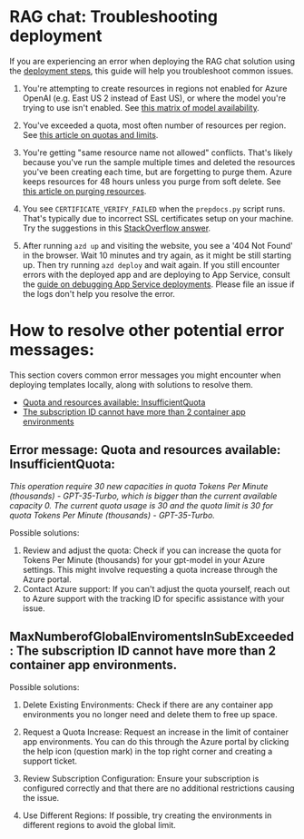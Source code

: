 # RAG chat: Troubleshooting deployment

If you are experiencing an error when deploying the RAG chat solution using the [deployment steps](../README.md#deploying), this guide will help you troubleshoot common issues.

1. You're attempting to create resources in regions not enabled for Azure OpenAI (e.g. East US 2 instead of East US), or where the model you're trying to use isn't enabled. See [this matrix of model availability](https://aka.ms/oai/models).

1. You've exceeded a quota, most often number of resources per region. See [this article on quotas and limits](https://aka.ms/oai/quotas).

1. You're getting "same resource name not allowed" conflicts. That's likely because you've run the sample multiple times and deleted the resources you've been creating each time, but are forgetting to purge them. Azure keeps resources for 48 hours unless you purge from soft delete. See [this article on purging resources](https://learn.microsoft.com/azure/cognitive-services/manage-resources?tabs=azure-portal#purge-a-deleted-resource).

1. You see `CERTIFICATE_VERIFY_FAILED` when the `prepdocs.py` script runs. That's typically due to incorrect SSL certificates setup on your machine. Try the suggestions in this [StackOverflow answer](https://stackoverflow.com/questions/35569042/ssl-certificate-verify-failed-with-python3/43855394#43855394).

1. After running `azd up` and visiting the website, you see a '404 Not Found' in the browser. Wait 10 minutes and try again, as it might be still starting up. Then try running `azd deploy` and wait again. If you still encounter errors with the deployed app and are deploying to App Service, consult the [guide on debugging App Service deployments](/docs/appservice.md). Please file an issue if the logs don't help you resolve the error.

# How to resolve other potential error messages:

This section covers common error messages you might encounter when deploying templates locally, along with solutions to resolve them.

- [Quota and resources available: InsufficientQuota](./deploy_troubleshooting.md#error-message-quota-and-resources-available-insufficientquota)
- [The subscription ID cannot have more than 2 container app environments](#maxnumberofglobalenviromentsinsubexceeded-the-subscription-id-cannot-have-more-than-2-container-app-environments)

## Error message: Quota and resources available: InsufficientQuota:
 _This operation require 30 new capacities in quota Tokens Per Minute (thousands) - GPT-35-Turbo, which is bigger than the current available capacity 0. The current quota usage is 30 and the quota limit is 30 for quota Tokens Per Minute (thousands) - GPT-35-Turbo._

Possible solutions: 

1.	Review and adjust the quota: Check if you can increase the quota for Tokens Per Minute (thousands) for your gpt-model in your Azure settings. This might involve requesting a quota increase through the Azure portal.
2.	Contact Azure support: If you can't adjust the quota yourself, reach out to Azure support with the tracking ID for specific assistance with your issue.

## MaxNumberofGlobalEnviromentsInSubExceeded: The subscription ID cannot have more than 2 container app environments.
Possible solutions:

1. Delete Existing Environments: Check if there are any container app environments you no longer need and delete them to free up space.

2. Request a Quota Increase: Request an increase in the limit of container app environments. You can do this through the Azure portal by clicking the help icon (question mark) in the top right corner and creating a support ticket.

3. Review Subscription Configuration: Ensure your subscription is configured correctly and that there are no additional restrictions causing the issue.

4. Use Different Regions: If possible, try creating the environments in different regions to avoid the global limit.